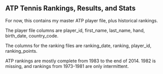 ## ATP Tennis Rankings, Results, and Stats

For now, this contains my master ATP player file, plus historical rankings.

The player file columns are player_id, first_name, last_name, hand, birth_date, country_code.

The columns for the ranking files are ranking_date, ranking, player_id, ranking_points.

ATP rankings are mostly complete from 1983 to the end of 2014. 1982 is missing, and rankings from 1973-1981 are only intermittent.
